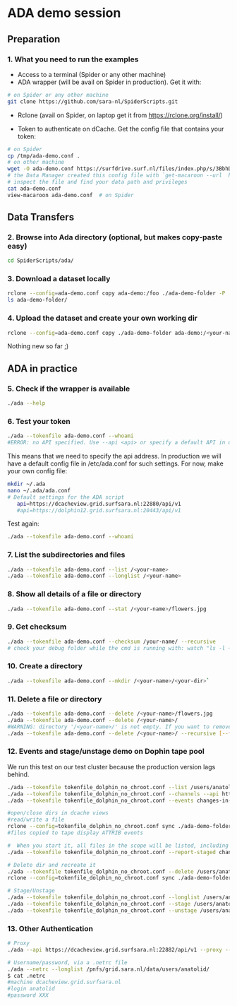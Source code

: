 # ADA demo session

## Preparation

### 1. What you need to run the examples

- Access to a terminal (Spider or any other machine)
- ADA wrapper (will be avail on Spider in production). Get it with:

```sh
# on Spider or any other machine
git clone https://github.com/sara-nl/SpiderScripts.git
```
- Rclone (avail on Spider, on laptop get it from https://rclone.org/install/)

- Token to authenticate on dCache. Get the config file that contains your token:

```sh
# on Spider
cp /tmp/ada-demo.conf .
# on other machine
wget -O ada-demo.conf https://surfdrive.surf.nl/files/index.php/s/3BbhD2eluhOEKGF/download
# the Data Manager created this config file with `get-macaroon --url  https://webdav.grid.surfsara.nl:2880/pnfs/grid.sara.nl/data/users/anatolid/disk/ada-demo/ --duration P7D --chroot --user anatolid --permissions DOWNLOAD,UPLOAD,DELETE,MANAGE,LIST,READ_METADATA,UPDATE_METADATA --output rclone ada-demo`
# inspect the file and find your data path and privileges
cat ada-demo.conf
view-macaroon ada-demo.conf  # on Spider
```

## Data Transfers

### 2. Browse into Ada directory (optional, but makes copy-paste easy)

```sh
cd SpiderScripts/ada/
```

### 3. Download a dataset locally

```sh
rclone --config=ada-demo.conf copy ada-demo:/foo ./ada-demo-folder -P
ls ada-demo-folder/
```

### 4. Upload the dataset and create your own working dir

```sh
rclone --config=ada-demo.conf copy ./ada-demo-folder ada-demo:/<your-name> -P
```

Nothing new so far ;)

## ADA in practice

### 5. Check if the wrapper is available

```sh
./ada --help
```

### 6. Test your token

```sh
./ada --tokenfile ada-demo.conf --whoami
#ERROR: no API specified. Use --api <api> or specify a default API in one of the configuration files (/etc/ada.conf /home/<username>/.ada/ada.conf).
```

This means that we need to specify the api address. In production we will have a default config file in /etc/ada.conf for such settings.
For now, make your own config file:


```sh
mkdir ~/.ada
nano ~/.ada/ada.conf
# Default settings for the ADA script
   api=https://dcacheview.grid.surfsara.nl:22880/api/v1
   #api=https://dolphin12.grid.surfsara.nl:20443/api/v1
```

Test again:

```sh
./ada --tokenfile ada-demo.conf --whoami
```

### 7. List the subdirectories and files

```sh
./ada --tokenfile ada-demo.conf --list /<your-name>
./ada --tokenfile ada-demo.conf --longlist /<your-name>
```

### 8. Show all details of a file or directory

```sh
./ada --tokenfile ada-demo.conf --stat /<your-name>/flowers.jpg
```

### 9. Get checksum

```sh
./ada --tokenfile ada-demo.conf --checksum /your-name/ --recursive
# check your debug folder while the cmd is running with: watch "ls -l ~/.ada/headers/"
```

### 10. Create a directory

```sh
./ada --tokenfile ada-demo.conf --mkdir /<your-name>/<your-dir>`
```

### 11. Delete a file or directory

```sh
./ada --tokenfile ada-demo.conf --delete /<your-name>/flowers.jpg
./ada --tokenfile ada-demo.conf --delete /<your-name>/
#WARNING: directory '/<your-name>/' is not empty. If you want to remove it and its contents, you can add the --recursive argument.
./ada --tokenfile ada-demo.conf --delete /<your-name>/ --recursive [--force]
```

### 12. Events and stage/unstage demo on Dophin tape pool 

We run this test on our test cluster because the production version lags behind.

```sh
./ada --tokenfile tokenfile_dolphin_no_chroot.conf --list /users/anatolid/ --api https://dolphin12.grid.surfsara.nl:20443/api/v1
./ada --tokenfile tokenfile_dolphin_no_chroot.conf --channels --api https://dolphin12.grid.surfsara.nl:20443/api/v1
./ada --tokenfile tokenfile_dolphin_no_chroot.conf --events changes-in-tape /users/anatolid/tape --recursive --api https://dolphin12.grid.surfsara.nl:20443/api/v1

#open/close dirs in dcache views
#read/write a file
rclone --config=tokenfile_dolphin_no_chroot.conf sync ./ada-demo-folder tokenfile_dolphin_no_chroot:/users/anatolid/tape/natalie/ -P
#files copied to tape display ATTRIB events

#  When you start it, all files in the scope will be listed, including their locality and QoS
./ada --tokenfile tokenfile_dolphin_no_chroot.conf --report-staged changes-in-qos-tape /users/anatolid/tape --recursive --api https://dolphin12.grid.surfsara.nl:20443/api/v1

# Delete dir and recreate it
./ada --tokenfile tokenfile_dolphin_no_chroot.conf --delete /users/anatolid/tape/natalie/ --recursive --api https://dolphin12.grid.surfsara.nl:20443/api/v1
rclone --config=tokenfile_dolphin_no_chroot.conf sync ./ada-demo-folder tokenfile_dolphin_no_chroot:/users/anatolid/tape/natalie/ -P

# Stage/Unstage
./ada --tokenfile tokenfile_dolphin_no_chroot.conf --longlist /users/anatolid/tape/natalie/flowers.jpg --api https://dolphin12.grid.surfsara.nl:20443/api/v1
./ada --tokenfile tokenfile_dolphin_no_chroot.conf --stage /users/anatolid/tape/natalie/flowers.jpg --api https://dolphin12.grid.surfsara.nl:20443/api/v1
./ada --tokenfile tokenfile_dolphin_no_chroot.conf --unstage /users/anatolid/tape/natalie/flowers.jpg --api https://dolphin12.grid.surfsara.nl:20443/api/v1
```

### 13. Other Authentication

```sh
# Proxy
./ada --api https://dcacheview.grid.surfsara.nl:22882/api/v1 --proxy --longlist /pnfs/grid.sara.nl/data/projects.nl/tropomi/natalie/

# Username/password, via a .netrc file
./ada --netrc --longlist /pnfs/grid.sara.nl/data/users/anatolid/
$ cat .netrc
#machine dcacheview.grid.surfsara.nl
#login anatolid
#password XXX
```
